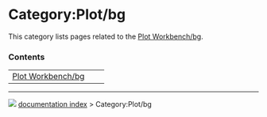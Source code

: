 # Category:Plot/bg
This category lists pages related to the [Plot Workbench/bg](Plot_Workbench/bg.md).

### Contents

|     |     |     |
| --- | --- | --- |
| [Plot Workbench/bg](Plot_Workbench/bg.md) |



---
![](images/Right_arrow.png) [documentation index](../README.md) > Category:Plot/bg
